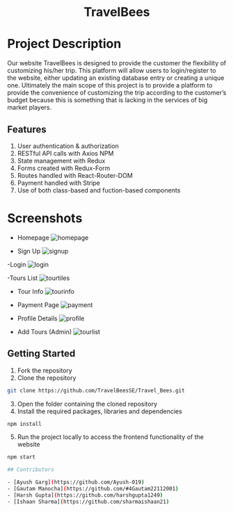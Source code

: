 
<div align="center">

# TravelBees
</div>

# Project Description

Our website TravelBees is designed to provide the customer the 
flexibility of customizing his/her trip. This platform will allow users to 
login/register to the website, either updating an existing database 
entry or creating a unique one.
Ultimately the main scope of this project is to provide a platform to 
provide the convenience of customizing the trip according to the 
customer’s budget because this is something that is lacking in the 
services of big market players.

## Features

1. User authentication & authorization
2. RESTful API calls with Axios NPM
3. State management with Redux
4. Forms created with Redux-Form
5. Routes handled with React-Router-DOM
6. Payment handled with Stripe
7. Use of both class-based and fuction-based components

# Screenshots

- Homepage
![homepage](https://user-images.githubusercontent.com/78134473/201479441-d9b8f35b-1713-4b53-864f-ed93e329c5a5.png)

- Sign Up
![signup](https://user-images.githubusercontent.com/78134473/201479464-f545b07f-6296-4792-8a69-493fdae3449e.png)

-Login
![login](https://user-images.githubusercontent.com/78134473/201479467-15ff90ae-df77-4812-8918-df0d373e15a3.png)

-Tours List
![tourtiles](https://user-images.githubusercontent.com/78134473/201479480-880b91be-0836-46b7-b5f3-96efd39b3025.png)

- Tour Info
![tourinfo](https://user-images.githubusercontent.com/78134473/201479492-ffa6de6b-782e-43d2-8f6d-ff78ac0d3f77.png)

- Payment Page
![payment](https://user-images.githubusercontent.com/78134473/201479505-6b8bde70-4475-4243-bbdb-25c5572bd1cc.png)

- Profile Details
![profile](https://user-images.githubusercontent.com/78134473/201479516-f964247e-9f07-4175-a113-edd1504ee5e0.png)

- Add Tours (Admin)
![tourlist](https://user-images.githubusercontent.com/78134473/201479527-70738132-7e1a-445b-8ad1-2b60adb8a416.png)


## Getting Started

1. Fork the repository
2. Clone the repository

```sh
git clone https://github.com/TravelBeesSE/Travel_Bees.git
```

3. Open the folder containing the cloned repository
4. Install the required packages, libraries and dependencies

```sh
npm install
```

5. Run the project locally to access the frontend functionality of the website

```sh
npm start

## Contributors

- [Ayush Garg](https://github.com/Ayush-019)
- [Gautam Manocha](https://github.com/#4Gautam22112001)
- [Harsh Gupta](https://github.com/harshgupta1249)
- [Ishaan Sharma](https://github.com/sharmaishaan21)
